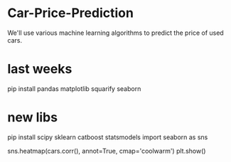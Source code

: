 # Car-Price-Prediction
We'll use various machine learning algorithms to predict the price of used cars.
# last weeks 
pip install pandas matplotlib squarify seaborn 
# new libs 
pip install scipy sklearn catboost statsmodels 
import seaborn as sns 
 
sns.heatmap(cars.corr(), annot=True, cmap='coolwarm') 
plt.show() 
